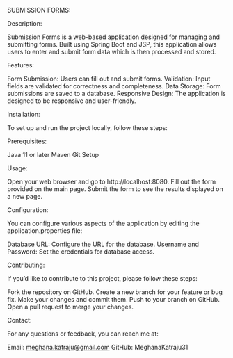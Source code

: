 SUBMISSION FORMS:

Description:

Submission Forms is a web-based application designed for managing and submitting forms. Built using Spring Boot and JSP, this application allows users to enter and submit form data which is then processed and stored.

Features:

Form Submission:  Users can fill out and submit forms.
Validation:  Input fields are validated for correctness and completeness.
Data Storage:  Form submissions are saved to a database.
Responsive Design:  The application is designed to be responsive and user-friendly.

Installation:

To set up and run the project locally, follow these steps:

Prerequisites:

Java 11 or later
Maven
Git
Setup

Usage:

Open your web browser and go to http://localhost:8080.
Fill out the form provided on the main page.
Submit the form to see the results displayed on a new page.

Configuration:

You can configure various aspects of the application by editing the application.properties file:

Database URL:  Configure the URL for the database.
Username and Password:  Set the credentials for database access.

Contributing:

If you’d like to contribute to this project, please follow these steps:

Fork the repository on GitHub.
Create a new branch for your feature or bug fix.
Make your changes and commit them.
Push to your branch on GitHub.
Open a pull request to merge your changes.

Contact:

For any questions or feedback, you can reach me at:

Email:  meghana.katraju@gmail.com
GitHub:  MeghanaKatraju31